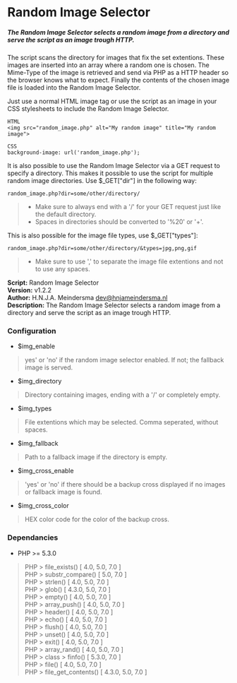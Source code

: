 # Random Image Selector
##### The Random Image Selector selects a random image from a directory and serve the script as an image trough HTTP.
The script scans the directory for images that fix the set extentions. These images are inserted into an array where a random one is chosen. The Mime-Type of the image is retrieved and send via PHP as a HTTP header so the browser knows what to expect. Finally the contents of the chosen image file is loaded into the Random Image Selector.

Just use a normal HTML image tag or use the script as an image in your CSS stylesheets to include the Random Image Selector.
```
HTML
<img src="random_image.php" alt="My random image" title="My random image">

CSS
background-image: url('random_image.php');
```

It is also possible to use the Random Image Selector via a GET request to specify a directory. This makes it possible to use the script for multiple random image directories. Use $_GET["dir"] in the following way:
```
random_image.php?dir=some/other/directory/
```
> - Make sure to always end with a '/' for your GET request just like the default directory.
> - Spaces in directories should be converted to '%20' or '+'.

This is also possible for the image file types, use $_GET["types"]:
```
random_image.php?dir=some/other/directory/&types=jpg,png,gif
```
> - Make sure to use ',' to separate the image file extentions and not to use any spaces.

**Script:** Random Image Selector<br />
**Version:** v1.2.2<br />
**Author:** H.N.J.A. Meindersma <dev@hnjameindersma.nl><br />
**Description:** The Random Image Selector selects a random image from a directory and serve the script as an image trough HTTP.<br />

### Configuration
- $img_enable
> yes' or 'no' if the random image selector enabled. If not; the fallback image is served.
- $img_directory
> Directory containing images, ending with a '/' or completely empty.
- $img_types
> File extentions which may be selected. Comma seperated, without spaces.
- $img_fallback
> Path to a fallback image if the directory is empty.
- $img_cross_enable
> 'yes' or 'no' if there should be a backup cross displayed if no images or fallback image is found.
- $img_cross_color
> HEX color code for the color of the backup cross.

### Dependancies
- PHP >= 5.3.0
> PHP > file_exists() [ 4.0, 5.0, 7.0 ]<br />
> PHP > substr_compare() [ 5.0, 7.0 ]<br />
> PHP > strlen() [ 4.0, 5.0, 7.0 ]<br />
> PHP > glob() [ 4.3.0, 5.0, 7.0 ]<br />
> PHP > empty() [ 4.0, 5.0, 7.0 ]<br />
> PHP > array_push() [ 4.0, 5.0, 7.0 ]<br />
> PHP > header() [ 4.0, 5.0, 7.0 ]<br />
> PHP > echo() [ 4.0, 5.0, 7.0 ]<br />
> PHP > flush() [ 4.0, 5.0, 7.0 ]<br />
> PHP > unset() [ 4.0, 5.0, 7.0 ]<br />
> PHP > exit() [ 4.0, 5.0, 7.0 ]<br />
> PHP > array_rand() [ 4.0, 5.0, 7.0 ]<br />
> PHP > class > finfo() [ 5.3.0, 7.0 ]<br />
> PHP > file() [ 4.0, 5.0, 7.0 ]<br />
> PHP > file_get_contents() [ 4.3.0, 5.0, 7.0 ]<br />
